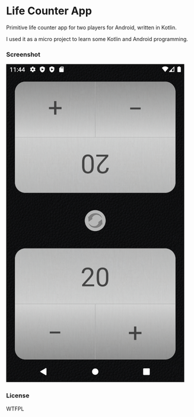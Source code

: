 # Life Counter App

Primitive life counter app for two players for Android, written in Kotlin.

I used it as a micro project to learn some Kotlin and Android programming.

### Screenshot

![Screenshot](/screenshots/life-counter-screenshot-pixel-2.png)

### License

WTFPL
